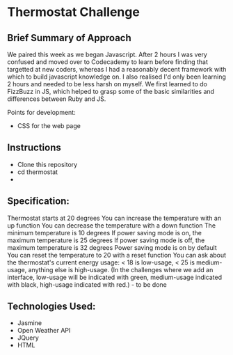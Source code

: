 Thermostat Challenge
==================

Brief Summary of Approach
-------
We paired this week as we began Javascript.  After 2 hours I was very confused and moved over to Codecademy to learn before finding that targetted at new coders, whereas I had a reasonably decent framework with which to build javascript knowledge on.  I also realised I'd only been learning 2 hours and needed to be less harsh on myself.
We first learned to do FizzBuzz in JS, which helped to grasp some of the basic similarities and differences between Ruby and JS.

Points for development:
* CSS for the web page

Instructions
-------
* Clone this repository
* cd thermostat
* 

Specification:
--------
Thermostat starts at 20 degrees
You can increase the temperature with an up function
You can decrease the temperature with a down function
The minimum temperature is 10 degrees
If power saving mode is on, the maximum temperature is 25 degrees
If power saving mode is off, the maximum temperature is 32 degrees
Power saving mode is on by default
You can reset the temperature to 20 with a reset function
You can ask about the thermostat's current energy usage: < 18 is low-usage, < 25 is medium-usage, anything else is high-usage.
(In the challenges where we add an interface, low-usage will be indicated with green, medium-usage indicated with black, high-usage indicated with red.) - to be done

Technologies Used:
--------
* Jasmine
* Open Weather API
* JQuery
* HTML
